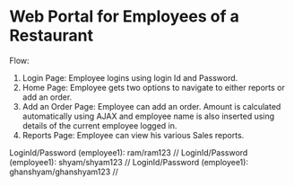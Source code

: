 # Web Portal for Employees of a Restaurant

Flow:
1. Login Page: Employee logins using login Id and Password.
2. Home Page: Employee gets two options to navigate to either reports or add an order.
3. Add an Order Page: Employee can add an order. Amount is calculated automatically using AJAX and employee name is also inserted using details of the current employee logged in.
4. Reports Page: Employee can view his various Sales reports.

LoginId/Password (employee1): ram/ram123 //
LoginId/Password (employee1): shyam/shyam123 //
LoginId/Password (employee1): ghanshyam/ghanshyam123 //


